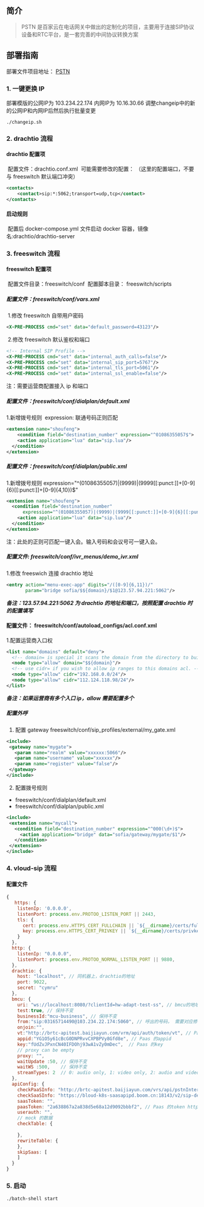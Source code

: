 

## 简介

> PSTN 是百家云在电话网关中做出的定制化的项目，主要用于连接SIP协议设备和RTC平台，是一套完善的中间协议转换方案

## 部署指南

部署文件项目地址： [PSTN](https://git.baijiashilian.com/cloud/BRTC/pstn)


### 1. 一键更换 IP
部署模版的公网IP为 103.234.22.174 内网IP为 10.16.30.66
调整changeip中的新的公网IP和内网IP后然后执行批量变更
```
./changeip.sh
```
### 2. drachtio 流程
#### drachtio 配置项
​	配置⽂件：drachtio.conf.xml
​		可能需要修改的配置： （这⾥的配置端⼝，不要与 freeswitch 默认端⼝冲突） 
```xml
<contacts> 
	<contact>sip:*:5062;transport=udp,tcp</contact> 
</contacts>
```
#### 启动规则
​	配置后 docker-compose.yml 文件启动 docker 容器，镜像名:drachtio/drachtio-server
### 3. freeswitch 流程
#### freeswitch 配置项
​	配置⽂件⽬录：freeswitch/conf
​	配置脚本⽬录： freeswitch/scripts
##### 配置⽂件：freeswitch/conf/vars.xml
​	1.修改 freeswitch 自带用户密码
``` xml
<X-PRE-PROCESS cmd="set" data="default_password=43123"/>
```
​	2.修改 freeswitch 默认鉴权和端口
```xml
<!-- Internal SIP Profile --> 
<X-PRE-PROCESS cmd="set" data="internal_auth_calls=false"/> 
<X-PRE-PROCESS cmd="set" data="internal_sip_port=5767"/> 
<X-PRE-PROCESS cmd="set" data="internal_tls_port=5061"/>
<X-PRE-PROCESS cmd="set" data="internal_ssl_enable=false"/>
```
注：需要运营商配置接入 ip 和端口
##### 配置⽂件：freeswitch/conf/dialplan/default.xml
1.新增拨号规则
​	expression: 联通号码正则匹配
```xml
<extension name="shoufeng"> 
	<condition field="destination_number" expression="^01086355057$">
  	<action application="lua" data="sip.lua"/> 
  </condition>
</extension>
```
##### 配置⽂件：freeswitch/conf/dialplan/public.xml
1.新增拨号规则
​	 expression="^(01086355057)|(9999)|(9999[[:punct:]]+[0-9]{6}[[:punct:]]+[0-9]{4,10})$"
```xml
<extension name="shoufeng"> 
  <condition field="destination_number" 
      expression="^(01086355057)|(9999)|(9999[[:punct:]]+[0-9]{6}[[:punct:]]+[0-9]{4,10})$">
    <action application="lua" data="sip.lua"/> 
  </condition> 
</extension>
```
注：此处的正则可匹配一键入会。输入号码和会议号可一键入会。
##### 配置⽂件:	freeswitch/conf/ivr_menus/demo_ivr.xml
1.修改 freeswich 连接 drachtio 地址
```xml
<entry action="menu-exec-app" digits="/([0-9]{6,11})/" 
       param="bridge sofia/$${domain}/$1@123.57.94.221:5062"/>
```
***备注：123.57.94.221:5062 为 drachtio 的地址和端口，按照配置 drachtio 时的配置填写***
#### 配置⽂件： freeswitch/conf/autoload_configs/acl.conf.xml
1.配置运营商⼊⼝权 
```xml
<list name="domains" default="deny">
  <!-- domain= is special it scans the domain from the directory to build the ACL --> 
  <node type="allow" domain="$${domain}"/>
  <!-- use cidr= if you wish to allow ip ranges to this domains acl. --> 
  <node type="allow" cidr="192.168.0.0/24"/> 
  <node type="allow" cidr="112.124.118.98/24"/> 
</list>
```
***备注：如果运营商有多个入口 ip，allow 需要配置多个***
##### 配置外呼 
1. 配置 gateway
freeswitch/conf/sip_profiles/external/my_gate.xml
```xml
<include>
 <gateway name="mygate">
   <param name="realm" value="xxxxxx:5066"/>
   <param name="username" value="xxxxxx"/>
   <param name="register" value="false"/>
 </gateway>
</include>
```
2. 配置拨号规则
- freeswitch/conf/dialplan/default.xml
- freeswitch/conf/dialplan/public.xml
```xml
<include>
 <extension name="mycall">
   <condition field="destination_number" expression="^000(\d+)$">
     <action application="bridge" data="sofia/gateway/mygate/$1"/>
   </condition>
 </extension>
</include>
```
### 4. vloud-sip 流程
#### 配置文件
```js
{
   https: {
    listenIp: '0.0.0.0',
    listenPort: process.env.PROTOO_LISTEN_PORT || 2443,
    tls: {
      cert: process.env.HTTPS_CERT_FULLCHAIN || `${__dirname}/certs/fullchain.pem`,
      key: process.env.HTTPS_CERT_PRIVKEY || `${__dirname}/certs/privkey.pem`
    }
  },  
  http: {
    listenIp: "0.0.0.0",
    listenPort: process.env.PROTOO_NORMAL_LISTEN_PORT || 9880,
  },
  drachtio: {
    host: "localhost", // 同机器上，drachtio的地址
    port: 9022,
    secret: "cymru"
  },
  bmcu: {
    uri: "ws://localhost:8080/?clientId=hw-adapt-test-ss", // bmcu的地址
    test:true, // 保持不变
    businessId:"mcu-business", // 保持不变
    from:"sip:03165714490@103.234.22.174:5060", // 呼出的号码， 需要对应修改
    onjoin:"",
    vt:"http://brtc-apitest.baijiayun.com/vrm/api/auth/token/vt", // Paas 的vt地址
    appid:"YG1O5y61cBcG0DNPRvvCXPBPVy8Gfd8e", // Paas 的appid
    key:"fUdZvJPxnCN40IFDOhj93wA1vZy0mDec",  // Paas 的key
    // proxy can be empty
    proxy: "",
    waitUpdate :50, // 保持不变
    waitWS :500,    // 保持不变
    streamTypes: 2  // 0: audio only, 1: video only, 2: audio and video
  },
  apiConfig: {
    checkPaaSInfo: "http://brtc-apitest.baijiayun.com/vrs/api/pstnInternal/parseShortCode",  // Paas 的短码解析地址
    checkSaaSInfo: "https://bloud-k8s-saasapipd.boom.cn:18143/v2/sip-device/phone/check-room-join", // SaaS 的房间解析地址
    saasToken: "",
    paasToken: "2a638867a2a838d5e68a12d9092bbbf2", // Paas 的token https://ewiki.baijiashilian.com/BRTC/PSTN%E7%94%B5%E8%AF%9D%E5%85%A5%E4%BC%9A/%E7%9F%AD%E7%A0%81%E8%BD%AC%E6%8D%A2.md
    userauth: "",
    // mock 的数据
    checkTable: {
     
    },
    rewriteTable: {
    },
    skipSaas: [
    ]
  }
}
```
### 5. 启动
```
./batch-shell start
```


